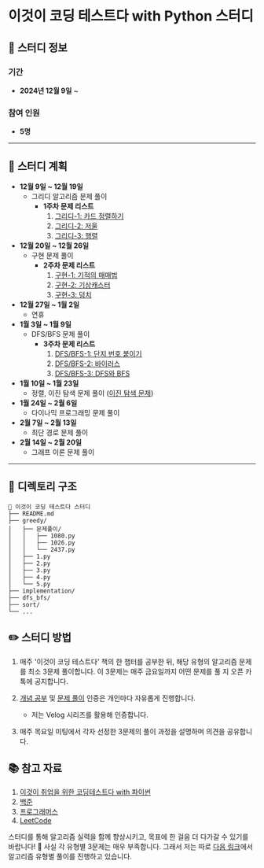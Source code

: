 # 이것이 코딩 테스트다 with Python 스터디

## 📅 스터디 정보

### 기간  
- **2024년 12월 9일** ~ 

### 참여 인원  
- **5명**  

---

## 📖 스터디 계획

- **12월 9일 ~ 12월 19일**  
  - 그리디 알고리즘 문제 풀이
    - **1주차 문제 리스트**  
      1. [그리디-1: 카드 정렬하기](https://www.acmicpc.net/problem/1715)  
      8. [그리디-2: 저울](https://www.acmicpc.net/problem/2437)
      9. [그리디-3: 행렬](https://www.acmicpc.net/problem/1080)  
- **12월 20일 ~ 12월 26일**  
  - 구현 문제 풀이
    - **2주차 문제 리스트**
      1. [구현-1: 기적의 매매법](https://www.acmicpc.net/problem/20546)
      2. [구현-2: 기상캐스터](https://www.acmicpc.net/problem/10709)
      3. [구현-3: 덩치](https://www.acmicpc.net/problem/7568)
- **12월 27일 ~ 1월 2일**  
  - 연휴 
- **1월 3일 ~ 1월 9일**  
  - DFS/BFS 문제 풀이
    - **3주차 문제 리스트**
      1. [DFS/BFS-1: 단지 번호 붙이기](https://www.acmicpc.net/problem/2667)
      2. [DFS/BFS-2: 바이러스](https://www.acmicpc.net/problem/2606)
      3. [DFS/BFS-3: DFS와 BFS](https://www.acmicpc.net/problem/1260)
- **1월 10일 ~ 1월 23일**  
  - 정렬, 이진 탐색 문제 풀이 ([이진 탐색 문제](https://github.com/jw9603/Python/tree/main/BaekJoon/%E1%84%8B%E1%85%A1%E1%86%AF%E1%84%80%E1%85%A9%E1%84%85%E1%85%B5%E1%84%8C%E1%85%B3%E1%86%B7%E1%84%8B%E1%85%B2%E1%84%92%E1%85%A7%E1%86%BC/%E1%84%8C%E1%85%A2%E1%84%80%E1%85%B1_%E1%84%8B%E1%85%B5%E1%84%8C%E1%85%B5%E1%86%AB%E1%84%90%E1%85%A1%E1%86%B7%E1%84%89%E1%85%A2%E1%86%A8/%E1%84%8B%E1%85%B5%E1%84%87%E1%85%AE%E1%86%AB%E1%84%90%E1%85%A1%E1%86%B7%E1%84%89%E1%85%A2%E1%86%A8)) 
- **1월 24일 ~ 2월 6일**  
  - 다이나믹 프로그래밍 문제 풀이
- **2월 7일 ~ 2월 13일**  
  - 최단 경로 문제 풀이
- **2월 14일 ~ 2월 20일**  
  - 그래프 이론 문제 풀이

---

## 📂 디렉토리 구조

```plain
📁 이것이 코딩 테스트다 스터디
├── README.md
├── greedy/
│   ├── 문제풀이/
│   │   ├── 1080.py
│   │   ├── 1026.py
│   │   └── 2437.py
│   ├── 1.py
│   ├── 2.py
│   ├── 3.py
│   ├── 4.py
│   └── 5.py
├── implementation/
├── dfs_bfs/
├── sort/
└── ...
```

## ✏️ 스터디 방법

1. 매주 '이것이 코딩 테스트다' 책의 한 챕터를 공부한 뒤, 해당 유형의 알고리즘 문제를 최소 3문제 풀이합니다. 이 3문제는 매주 금요일까지 어떤 문제를 풀 지 오픈 카톡에 공지합니다.

2. [개념 공부](https://velog.io/@jw9603/series/%ED%8C%8C%EC%9D%B4%EC%8D%AC-%EC%95%8C%EA%B3%A0%EB%A6%AC%EC%A6%98) 및 [문제 풀이](https://velog.io/@jw9603/series/%EC%BD%94%EB%94%A9%ED%85%8C%EC%8A%A4%ED%8A%B8) 인증은 개인마다 자유롭게 진행합니다.
  
    - 저는 Velog 시리즈를 활용해 인증합니다.
    
3. 매주 목요일 미팅에서 각자 선정한 3문제의 풀이 과정을 설명하며 의견을 공유합니다.

   
## 📚 참고 자료
1. [이것이 취업을 위한 코딩테스트다 with 파이썬](https://product.kyobobook.co.kr/detail/S000001810273)
2. [백준](https://www.acmicpc.net/)
3. [프로그래머스](https://programmers.co.kr/)
4. [LeetCode](https://leetcode.com/problemset/)


스터디를 통해 알고리즘 실력을 함께 향상시키고, 목표에 한 걸음 더 다가갈 수 있기를 바랍니다! 🚀
사실 각 유형별 3문제는 매우 부족합니다. 그래서 저는 따로 [다음 링크](https://github.com/jw9603/Python/tree/main/BaekJoon/%E1%84%8B%E1%85%A1%E1%86%AF%E1%84%80%E1%85%A9%E1%84%85%E1%85%B5%E1%84%8C%E1%85%B3%E1%86%B7%E1%84%8B%E1%85%B2%E1%84%92%E1%85%A7%E1%86%BC)에서 알고리즘 유형별 풀이를 진행하고 있습니다.


